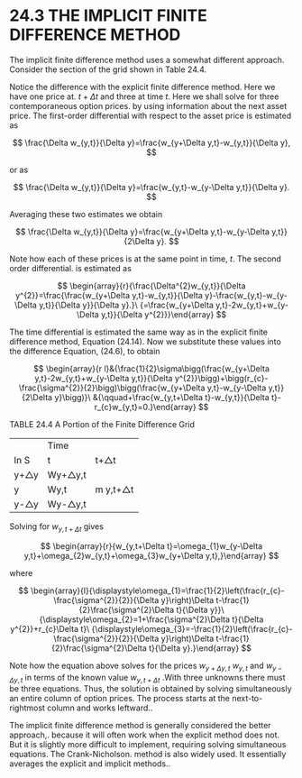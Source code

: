 # 24.3 THE IMPLICIT FINITE DIFFERENCE METHOD

The implicit finite difference method uses a somewhat different approach. Consider the section of the grid shown in Table 24.4.

Notice the difference with the explicit finite difference method. Here we have one price at. $t+\Delta t$ and three at time $t.$ Here we shall solve for three contemporaneous option prices. by using information about the next asset price. The first-order differential with respect to the asset price is estimated as

$$
\frac{\Delta w_{y,t}}{\Delta y}=\frac{w_{y+\Delta y,t}-w_{y,t}}{\Delta y},
$$

or as

$$
\frac{\Delta w_{y,t}}{\Delta y}=\frac{w_{y,t}-w_{y-\Delta y,t}}{\Delta y}.
$$

Averaging these two estimates we obtain

$$
\frac{\Delta w_{y,t}}{\Delta y}=\frac{w_{y+\Delta y,t}-w_{y-\Delta y,t}}{2\Delta y}.
$$

Note how each of these prices is at the same point in time, $t.$ The second order differential. is estimated as

$$
\begin{array}{r}{\frac{\Delta^{2}w_{y,t}}{\Delta y^{2}}=\frac{\frac{w_{y+\Delta y,t}-w_{y,t}}{\Delta y}-\frac{w_{y,t}-w_{y-\Delta y,t}}{\Delta y}}{\Delta y}.}\ {=\frac{w_{y+\Delta y,t}-2w_{y,t}+w_{y-\Delta y,t}}{\Delta y^{2}}}\end{array}
$$

The time differential is estimated the same way as in the explicit finite difference method, Equation (24.14). Now we substitute these values into the difference Equation, (24.6), to obtain

$$
\begin{array}{r l}&{\frac{1}{2}\sigma\bigg(\frac{w_{y+\Delta y,t}-2w_{y,t}+w_{y-\Delta y,t}}{\Delta y^{2}}\bigg)+\bigg(r_{c}-\frac{\sigma^{2}}{2}\bigg)\bigg(\frac{w_{y+\Delta y,t}-w_{y-\Delta y,t}}{2\Delta y}\bigg)}\ &{\qquad+\frac{w_{y,t+\Delta t}-w_{y,t}}{\Delta t}-r_{c}w_{y,t}=0.}\end{array}
$$

TABLE 24.4 A Portion of the Finite Difference Grid


<html><body><table><tr><td></td><td colspan="2">Time</td></tr><tr><td>In S</td><td>t</td><td>t+△t</td></tr><tr><td>y+△y</td><td>Wy+△y,t</td><td></td></tr><tr><td>y</td><td>Wy,t</td><td>m y,t+△t</td></tr><tr><td>y-△y</td><td>Wy-△y,t</td><td></td></tr></table></body></html>

Solving for $w_{y,t+\Delta t}$ gives

$$
\begin{array}{r}{w_{y,t+\Delta t}=\omega_{1}w_{y-\Delta y,t}+\omega_{2}w_{y,t}+\omega_{3}w_{y+\Delta y,t},}\end{array}
$$

where

$$
\begin{array}{l}{\displaystyle\omega_{1}=\frac{1}{2}\left(\frac{r_{c}-\frac{\sigma^{2}}{2}}{\Delta y}\right)\Delta t-\frac{1}{2}\frac{\sigma^{2}\Delta t}{\Delta y}}\ {\displaystyle\omega_{2}=1+\frac{\sigma^{2}\Delta t}{\Delta y^{2}}+r_{c}\Delta t}\ {\displaystyle\omega_{3}=-\frac{1}{2}\left(\frac{r_{c}-\frac{\sigma^{2}}{2}}{\Delta y}\right)\Delta t-\frac{1}{2}\frac{\sigma^{2}\Delta t}{\Delta y}.}\end{array}
$$

Note how the equation above solves for the prices $w_{y+\Delta y,t}$ $w_{y,t}$ and $w_{y-\Delta y,t}$ in terms of the known value $w_{y,t+\Delta t}$ .With three unknowns there must be three equations. Thus, the solution is obtained by solving simultaneously an entire column of option prices. The process starts at the next-to-rightmost column and works leftward..

The implicit finite difference method is generally considered the better approach,. because it will often work when the explicit method does not. But it is slightly more difficult to implement, requiring solving simultaneous equations. The Crank-Nicholson. method is also widely used. It essentially averages the explicit and implicit methods..
